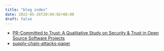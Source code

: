 ```yaml
---
title: "blog index"
date: 2022-05-26T20:04:02+08:00
draft: false
---
```


- [PR-Committed to Trust: A Qualitative Study on Security & Trust in Open Source Software Projects](./PR/committed-to-trust.md)
- [supply-chain-attacks-paper](./supply-chain-attacks-paper.md)